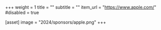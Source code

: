 +++
weight = 1
title = ""
subtitle = ""
item_url = "https://www.apple.com/"
#disabled = true

[asset]
  image = "2024/sponsors/apple.png"
+++